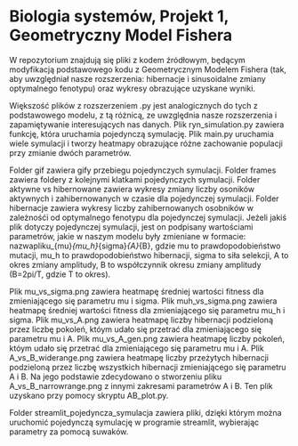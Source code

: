 # Biologia systemów, Projekt 1, Geometryczny Model Fishera

W repozytorium znajdują się pliki z kodem źródłowym, będącym modyfikacją podstawowego kodu z Geometrycznym Modelem Fishera (tak, aby uwzględniał nasze rozszerzenia: hibernacje i sinusoidalne zmiany optymalnego fenotypu) oraz wykresy obrazujące uzyskane wyniki. 

Większość plików z rozszerzeniem .py jest analogicznych do tych z podstawowego modelu, z tą różnicą, ze uwzględnia nasze rozszerzenia i zapamiętywanie interesujących nas danych. 
Plik ryn_simulation.py zawiera funkcję, która uruchamia pojedynczą symulację. 
Plik main.py uruchamia wiele symulacji i tworzy heatmapy obrazujące różne zachowanie populacji przy zmianie dwóch parametrów.

Folder gif zawiera gify przebiegu pojedynczych symulacji.
Folder frames zawiera foldery z kolejnymi klatkami pojedynczych symulacji.
Folder aktywne vs hibernowane zawiera wykresy zmiany liczby osoników aktywnych i zahibernowanych w czasie dla pojedynczej symulacji.
Folder hibernacje zawiera wykresy liczby zahibernowanych osobników w zależnośći od optymalnego fenotypu dla pojedynczej symulacji.
Jeżeli jakiś plik dotyczy pojedynczej symulacji, jest on podpisany wartościami parametrów, jakie w naszym modelu były zmieniane w formacie: nazwapliku_{mu}_{mu_h}_{sigma}_{A}_{B}, gdzie mu to prawdopodobieństwo mutacji, mu_h to prawdopodobieństwo hibernacji, sigma to siła selekcji, A to okres zmiany amplitudy, B to współczynnik okresu zmiany amplitudy (B=2pi/T, gdzie T to okres).

Plik mu_vs_sigma.png zawiera heatmapę średniej wartości fitness dla zmieniającego się parametru mu i sigma.
Plik muh_vs_sigma.png zawiera heatmapę średniej wartości fitness dla zmieniającego się parametru mu_h i sigma.
Plik mu_vs_A.png zawiera heatmapę liczby hibernacji podzieloną przez liczbę pokoleń, któym udało się przetrać dla zmieniającego się parametru mu i A.
Plik mu_vs_A_gen.png zawiera heatmapę liczby pokoleń, któym udało się przetrać dla zmieniającego się parametru mu i A.
Plik A_vs_B_widerange.png zawiera heatmapę liczby przeżytych hibernacji podzieloną przez liczbę wszystkich hibernacji zmieniającego się parametru A i B. Na jego podstawie zdecydowano o stworzeniu pliku A_vs_B_narrowrange.png z innymi zakresami parametrów A i B. Ten plik uzyskano przy pomocy skryptu AB_plot.py.


Folder streamlit_pojedyncza_symulacja zawiera pliki, dzięki którym można uruchomić pojedynczą symulację w programie streamlit, wybierając parametry za pomocą suwaków. 